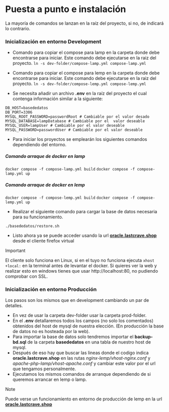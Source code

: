 # Puesta a punto e instalación
La mayoría de comandos se lanzan en la raíz del proyecto, si no, de indicará lo contrario.

### Inicialización en entorno Development

- Comando para copiar el compose para lamp en la carpeta donde debe encontrarse para iniciar. Este comando debe ejecutarse en la raiz del proyecto.
`ln -s dev-folder/compose-lamp.yml compose-lamp.yml`

- Comando para copiar el compose para lemp en la carpeta  donde debe encontrarse para iniciar. Este comando debe ejecutarse en la raiz del proyecto.
`ln -s dev-folder/compose-lemp.yml compose-lemp.yml`


- Se necesita añadir un archivo **.env** en la raíz del proyecto el cual contenga información similar a la siguiente:

```
DB_HOST=basededatos
DB_PORT=3306
MYSQL_ROOT_PASSWORD=passwordRoot # Cambiable por el valor desado
MYSQL_DATABASE=lampDatabase # Cambiable por el  valor deseable
MYSQL_USER=lampUser # Cambiable por el valor deseable
MYSQL_PASSWORD=passwordUser # Cambiable por el valor deseable
```

- Para iniciar los proyectos se emplearán los siguientes comandos dependiendo del entorno.

##### Comando arraque de docker en lamp

`docker compose -f compose-lamp.yml build`
`docker compose -f compose-lamp.yml up`


##### Comando arraque de docker en lemp

`docker compose -f compose-lemp.yml build`
`docker compose -f compose-lemp.yml up`


- Realizar el siguiente comando para cargar la base de datos necesaria para su funcionamiento.

`./basededatos/restore.sh`

- Listo ahora ya se puede acceder usando la url **[oracle.lastcrave.shop](oracle.lastcrave.shop)** desde el cliente firefox virtual

> [!IMPORTANT]
> El cliente solo funciona en Linux, si en el tuyo no funciona ejecuta `xhost +local:` en la terminal antes de levantar el docker. Si quieres ver la web y realizar esto en windows tienes que usar http://localhost:80, no pudiendo comprobar con SSL.

### Inicialización en entorno Producción

Los pasos son los mismos que en development cambiando un par de detalles.

- En vez de usar la carpeta dev-folder usar la carpeta prod-folder.
- En el **.env** detallaremos todos los campos (no solo los comentados) obtenidos del host de mysql de nuestra elección. (En producción la base de datos no es hosteada por la web).
- Para importar la base de datos solo tendremos importar el **backup-bd.sql** de la carpeta **basededatos** en una tabla de nuestro host de mysql.
- Después de eso hay que buscar las lineas donde el codigo indica **oracle.lastcrave.shop** en las rutas *nginx-lemp/vhost-nginx.conf* y *apache-php-lamp/vhost-apache.conf* y cambiar este valor por el url que tengamos personalmente.
- Ejecutamos los mismos comandos de arranque dependiendo de si queremos arrancar en lemp o lamp.

> [!NOTE]
> Puede verse un funcionamiento en entorno de producción de lemp en la url **[oracle.lastcrave.shop](oracle.lastcrave.shop)**